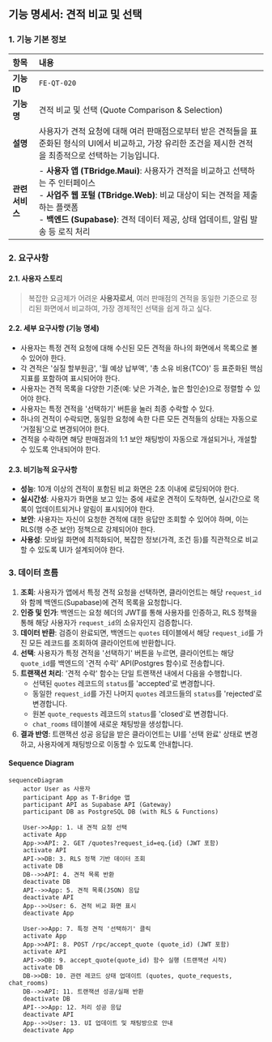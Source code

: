 ## 기능 명세서: 견적 비교 및 선택

### 1. 기능 기본 정보

| 항목         | 내용                                                                                                                                                                              |
| :--------- | :------------------------------------------------------------------------------------------------------------------------------------------------------------------------------ |
| **기능 ID**  | `FE-QT-020`                                                                                                                                                                     |
| **기능명**    | 견적 비교 및 선택 (Quote Comparison & Selection)                                                                                                                                       |
| **설명**     | 사용자가 견적 요청에 대해 여러 판매점으로부터 받은 견적들을 표준화된 형식의 UI에서 비교하고, 가장 유리한 조건을 제시한 견적을 최종적으로 선택하는 기능입니다.                                                                                      |
| **관련 서비스** | -   **사용자 앱 (TBridge.Maui)**: 사용자가 견적을 비교하고 선택하는 주 인터페이스<br>-   **사업주 웹 포털 (TBridge.Web)**: 비교 대상이 되는 견적을 제출하는 플랫폼<br>-   **백엔드 (Supabase)**: 견적 데이터 제공, 상태 업데이트, 알림 발송 등 로직 처리 |

### 2. 요구사항

#### 2.1. 사용자 스토리
> 복잡한 요금제가 어려운 **사용자로서**, 여러 판매점의 견적을 동일한 기준으로 정리된 화면에서 비교하여, 가장 경제적인 선택을 쉽게 하고 싶다.

#### 2.2. 세부 요구사항 (기능 명세)

-   사용자는 특정 견적 요청에 대해 수신된 모든 견적을 하나의 화면에서 목록으로 볼 수 있어야 한다.
-   각 견적은 '실질 할부원금', '월 예상 납부액', '총 소유 비용(TCO)' 등 표준화된 핵심 지표를 포함하여 표시되어야 한다.
-   사용자는 견적 목록을 다양한 기준(예: 낮은 가격순, 높은 할인순)으로 정렬할 수 있어야 한다.
-   사용자는 특정 견적을 '선택하기' 버튼을 눌러 최종 수락할 수 있다.
-   하나의 견적이 수락되면, 동일한 요청에 속한 다른 모든 견적들의 상태는 자동으로 '거절됨'으로 변경되어야 한다.
-   견적을 수락하면 해당 판매점과의 1:1 보안 채팅방이 자동으로 개설되거나, 개설할 수 있도록 안내되어야 한다.

#### 2.3. 비기능적 요구사항

-   **성능**: 10개 이상의 견적이 포함된 비교 화면은 2초 이내에 로딩되어야 한다.
-   **실시간성**: 사용자가 화면을 보고 있는 중에 새로운 견적이 도착하면, 실시간으로 목록이 업데이트되거나 알림이 표시되어야 한다.
-   **보안**: 사용자는 자신이 요청한 견적에 대한 응답만 조회할 수 있어야 하며, 이는 RLS(행 수준 보안) 정책으로 강제되어야 한다.
-   **사용성**: 모바일 화면에 최적화되어, 복잡한 정보(가격, 조건 등)를 직관적으로 비교할 수 있도록 UI가 설계되어야 한다.

### 3. 데이터 흐름

1.  **조회**: 사용자가 앱에서 특정 견적 요청을 선택하면, 클라이언트는 해당 `request_id`와 함께 백엔드(Supabase)에 견적 목록을 요청합니다.
2.  **인증 및 인가**: 백엔드는 요청 헤더의 JWT를 통해 사용자를 인증하고, RLS 정책을 통해 해당 사용자가 `request_id`의 소유자인지 검증합니다.
3.  **데이터 반환**: 검증이 완료되면, 백엔드는 `quotes` 테이블에서 해당 `request_id`를 가진 모든 레코드를 조회하여 클라이언트에 반환합니다.
4.  **선택**: 사용자가 특정 견적을 '선택하기' 버튼을 누르면, 클라이언트는 해당 `quote_id`를 백엔드의 '견적 수락' API(Postgres 함수)로 전송합니다.
5.  **트랜잭션 처리**: '견적 수락' 함수는 단일 트랜잭션 내에서 다음을 수행합니다.
    -   선택된 `quotes` 레코드의 `status`를 'accepted'로 변경합니다.
    -   동일한 `request_id`를 가진 나머지 `quotes` 레코드들의 `status`를 'rejected'로 변경합니다.
    -   원본 `quote_requests` 레코드의 `status`를 'closed'로 변경합니다.
    -   `chat_rooms` 테이블에 새로운 채팅방을 생성합니다.
6.  **결과 반영**: 트랜잭션 성공 응답을 받은 클라이언트는 UI를 '선택 완료' 상태로 변경하고, 사용자에게 채팅방으로 이동할 수 있도록 안내합니다.

#### Sequence Diagram

```mermaid
sequenceDiagram
    actor User as 사용자
    participant App as T-Bridge 앱
    participant API as Supabase API (Gateway)
    participant DB as PostgreSQL DB (with RLS & Functions)

    User->>App: 1. 내 견적 요청 선택
    activate App
    App->>API: 2. GET /quotes?request_id=eq.{id} (JWT 포함)
    activate API
    API->>DB: 3. RLS 정책 기반 데이터 조회
    activate DB
    DB-->>API: 4. 견적 목록 반환
    deactivate DB
    API-->>App: 5. 견적 목록(JSON) 응답
    deactivate API
    App-->>User: 6. 견적 비교 화면 표시
    deactivate App

    User->>App: 7. 특정 견적 '선택하기' 클릭
    activate App
    App->>API: 8. POST /rpc/accept_quote (quote_id) (JWT 포함)
    activate API
    API->>DB: 9. accept_quote(quote_id) 함수 실행 (트랜잭션 시작)
    activate DB
    DB->>DB: 10. 관련 레코드 상태 업데이트 (quotes, quote_requests, chat_rooms)
    DB-->>API: 11. 트랜잭션 성공/실패 반환
    deactivate DB
    API-->>App: 12. 처리 성공 응답
    deactivate API
    App-->>User: 13. UI 업데이트 및 채팅방으로 안내
    deactivate App

```